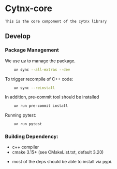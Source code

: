 # Cytnx-core
    This is the core compoment of the cytnx library

## Develop

### Package Management
We use [uv](https://docs.astral.sh/uv/getting-started/installation/) to manage the package.

```bash
    uv sync --all-extras --dev
```

To trigger recompile of C++ code:

```bash
    uv sync --reinstall
```

In addition, pre-commit tool should be installed

```bash
    uv run pre-commit install
```

Running pytest:

```bash
    uv run pytest
```

### Building Dependency:

- c++ compiler
- cmake 3.15+ (see CMakeList.txt, default 3.20)

* most of the deps should be able to install via pypi.
